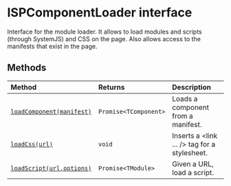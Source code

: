 # ISPComponentLoader interface





Interface for the module loader. It allows to load modules and scripts (through SystemJS) and CSS on the page. Also allows access to the manifests that exist in the page.







## Methods

| Method	   |  Returns	| Description|
|:-------------|:-------|:-----------|
|[`loadComponent(manifest)`](loadcomponent-v7c49.md)      | `Promise<TComponent>` | Loads a component from a manifest. |
|[`loadCss(url)`](loadcss-ezhy9.md)      | `void` | Inserts a <link ... /> tag for a stylesheet. |
|[`loadScript(url,options)`](loadscript-glni9.md)      | `Promise<TModule>` | Given a URL, load a script. |



